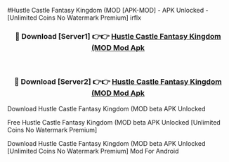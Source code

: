 #Hustle Castle Fantasy Kingdom (MOD [APK-MOD] - APK Unlocked - [Unlimited Coins No Watermark Premium] irflx



<div align="center">

<h3>🔴 Download [Server1] 👉👉 <a href="https://momento.my/?title=Hustle_Castle_Fantasy_Kingdom_(MOD">Hustle Castle Fantasy Kingdom (MOD Mod Apk</a></h3><br>

<h3>🔴 Download [Server2] 👉👉 <a href="https://momento.my/?title=Hustle_Castle_Fantasy_Kingdom_(MOD">Hustle Castle Fantasy Kingdom (MOD Mod Apk</a></h3>
</div>



Download Hustle Castle Fantasy Kingdom (MOD beta APK Unlocked

Free Hustle Castle Fantasy Kingdom (MOD beta APK Unlocked [Unlimited Coins No Watermark Premium]

Download Hustle Castle Fantasy Kingdom (MOD beta APK Unlocked [Unlimited Coins No Watermark Premium] Mod For Android
